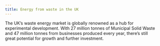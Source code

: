 ```yaml
---
title: Energy from waste in the UK
---
```


The UK’s waste energy market is globally renowned as a hub for experimental development. With 27 million tonnes of Municipal Solid Waste and 47 million tonnes from businesses produced every year, there’s still great potential for growth and further investment.
